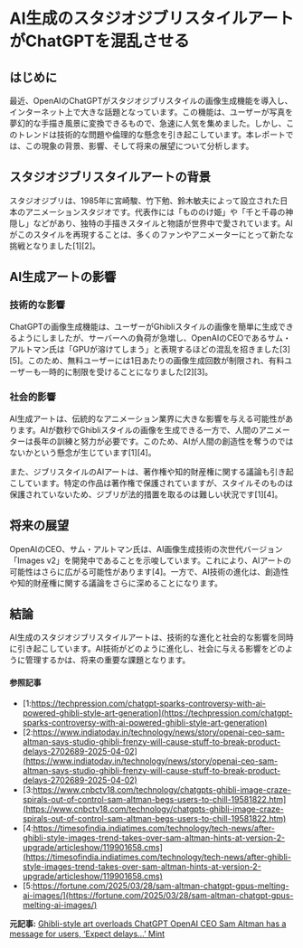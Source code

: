 # AI生成のスタジオジブリスタイルアートがChatGPTを混乱させる

## はじめに

最近、OpenAIのChatGPTがスタジオジブリスタイルの画像生成機能を導入し、インターネット上で大きな話題となっています。この機能は、ユーザーが写真を夢幻的な手描き風景に変換できるもので、急速に人気を集めました。しかし、このトレンドは技術的な問題や倫理的な懸念を引き起こしています。本レポートでは、この現象の背景、影響、そして将来の展望について分析します。

## スタジオジブリスタイルアートの背景

スタジオジブリは、1985年に宮崎駿、竹下勉、鈴木敏夫によって設立された日本のアニメーションスタジオです。代表作には「もののけ姫」や「千と千尋の神隠し」などがあり、独特の手描きスタイルと物語が世界中で愛されています。AIがこのスタイルを再現することは、多くのファンやアニメーターにとって新たな挑戦となりました[1][2]。

## AI生成アートの影響

### 技術的な影響

ChatGPTの画像生成機能は、ユーザーがGhibliスタイルの画像を簡単に生成できるようにしましたが、サーバーへの負荷が急増し、OpenAIのCEOであるサム・アルトマン氏は「GPUが溶けてしまう」と表現するほどの混乱を招きました[3][5]。このため、無料ユーザーには1日あたりの画像生成回数が制限され、有料ユーザーも一時的に制限を受けることになりました[2][3]。

### 社会的影響

AI生成アートは、伝統的なアニメーション業界に大きな影響を与える可能性があります。AIが数秒でGhibliスタイルの画像を生成できる一方で、人間のアニメーターは長年の訓練と努力が必要です。このため、AIが人間の創造性を奪うのではないかという懸念が生じています[1][4]。

また、ジブリスタイルのAIアートは、著作権や知的財産権に関する議論も引き起こしています。特定の作品は著作権で保護されていますが、スタイルそのものは保護されていないため、ジブリが法的措置を取るのは難しい状況です[1][4]。

## 将来の展望

OpenAIのCEO、サム・アルトマン氏は、AI画像生成技術の次世代バージョン「Images v2」を開発中であることを示唆しています。これにより、AIアートの可能性はさらに広がる可能性があります[4]。一方で、AI技術の進化は、創造性や知的財産権に関する議論をさらに深めることになります。

## 結論

AI生成のスタジオジブリスタイルアートは、技術的な進化と社会的な影響を同時に引き起こしています。AI技術がどのように進化し、社会に与える影響をどのように管理するかは、将来の重要な課題となります。

#### 参照記事
- [1:https://techpression.com/chatgpt-sparks-controversy-with-ai-powered-ghibli-style-art-generation](https://techpression.com/chatgpt-sparks-controversy-with-ai-powered-ghibli-style-art-generation)
- [2:https://www.indiatoday.in/technology/news/story/openai-ceo-sam-altman-says-studio-ghibli-frenzy-will-cause-stuff-to-break-product-delays-2702689-2025-04-02](https://www.indiatoday.in/technology/news/story/openai-ceo-sam-altman-says-studio-ghibli-frenzy-will-cause-stuff-to-break-product-delays-2702689-2025-04-02)
- [3:https://www.cnbctv18.com/technology/chatgpts-ghibli-image-craze-spirals-out-of-control-sam-altman-begs-users-to-chill-19581822.htm](https://www.cnbctv18.com/technology/chatgpts-ghibli-image-craze-spirals-out-of-control-sam-altman-begs-users-to-chill-19581822.htm)
- [4:https://timesofindia.indiatimes.com/technology/tech-news/after-ghibli-style-images-trend-takes-over-sam-altman-hints-at-version-2-upgrade/articleshow/119901658.cms](https://timesofindia.indiatimes.com/technology/tech-news/after-ghibli-style-images-trend-takes-over-sam-altman-hints-at-version-2-upgrade/articleshow/119901658.cms)
- [5:https://fortune.com/2025/03/28/sam-altman-chatgpt-gpus-melting-ai-images/](https://fortune.com/2025/03/28/sam-altman-chatgpt-gpus-melting-ai-images/)


**元記事:** [Ghibli-style art overloads ChatGPT OpenAI CEO Sam Altman has a message for users, ‘Expect delays…’ Mint](https://www.livemint.com/technology/ghiblistyle-art-overloads-chatgpt-openai-ceo-sam-altman-has-a-message-for-users-expect-dela-11743588592133.html)
